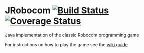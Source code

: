 JRobocom [![Build Status](https://hilikus.ci.cloudbees.com/job/JRoboCom/badge/icon)](https://hilikus.ci.cloudbees.com/job/JRoboCom/) [![Coverage Status](https://coveralls.io/repos/theHilikus/JRoboCom/badge.png)](https://coveralls.io/r/theHilikus/JRoboCom)
========

Java implementation of the classic Robocom programming game

For instructions on how to play the game see the [wiki guide](https://github.com/theHilikus/JRoboCom/wiki/Introduction)



